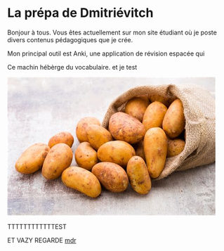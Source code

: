 # La prépa de Dmitriévitch

Bonjour à tous. Vous êtes actuellement sur mon site étudiant où je poste divers contenus pédagogiques que je crée.

Mon principal outil est Anki, une application de révision espacée qui

Ce machin hébèrge du vocabulaire.
et je test

![test](patate.jpg)

TTTTTTTTTTTTEST

ET VAZY REGARDE [mdr](test.md)
